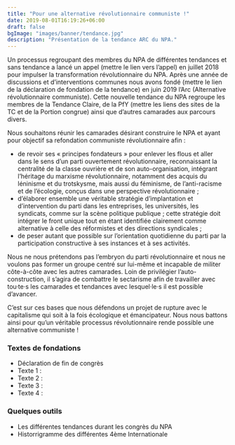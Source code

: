 ```yaml
---
title: "Pour une alternative révolutionnaire communiste !"
date: 2019-08-01T16:19:26+06:00
draft: false
bgImage: "images/banner/tendance.jpg"
description: "Présentation de la tendance ARC du NPA."
---
```

Un processus regroupant des membres du NPA de différentes tendances et sans tendance a lancé un appel (mettre le lien vers l’appel) en juillet 2018 pour impulser la transformation révolutionnaire du NPA. Après une année de discussions et d’interventions communes nous avons fondé (mettre le lien de la déclaration de fondation de la tendance) en juin 2019 l’Arc (Alternative révolutionnaire communiste). Cette nouvelle tendance du NPA regroupe les membres de la Tendance Claire, de la PfY (mettre les liens des sites de la TC et de la Portion congrue) ainsi que d’autres camarades aux parcours divers.

Nous souhaitons réunir les camarades désirant construire le NPA et ayant pour objectif sa refondation communiste révolutionnaire afin :

* de revoir ses « principes fondateurs » pour enlever les flous et aller dans le sens d’un parti ouvertement révolutionnaire, reconnaissant la centralité de la classe ouvrière et de son auto-organisation, intégrant l’héritage du marxisme révolutionnaire, notamment des acquis du léninisme et du trotskysme, mais aussi du féminisme, de l’anti-racisme et de l’écologie, conçus dans une perspective révolutionnaire ;
* d’élaborer ensemble une véritable stratégie d’implantation et d’intervention du parti dans les entreprises, les universités, les syndicats, comme sur la scène politique publique ; cette stratégie doit intégrer le front unique tout en étant identifiée clairement comme alternative à celle des réformistes et des directions syndicales ;
* de peser autant que possible sur l’orientation quotidienne du parti par la participation constructive à ses instances et à ses activités.

Nous ne nous prétendons pas l’embryon du parti révolutionnaire et nous ne voulons pas former un groupe centré sur lui-même et incapable de militer côte-à-côte avec les autres camarades. Loin de privilégier l’auto-construction, il s’agira de combattre le sectarisme afin de travailler avec tou·te·s les camarades et tendances avec lesquel·le·s il est possible d’avancer.

C’est sur ces bases que nous défendons un projet de rupture avec le capitalisme qui soit à la fois écologique et émancipateur. Nous nous battons ainsi pour qu’un véritable processus révolutionnaire rende possible une alternative communiste !


### Textes de fondations

* Déclaration de fin de congrès
* Texte 1 :
* Texte 2 :
* Texte 3 :
* Texte 4 :

### Quelques outils

* Les différentes tendances durant les congrès du NPA
* Historrigramme des différentes 4ème Internationale
